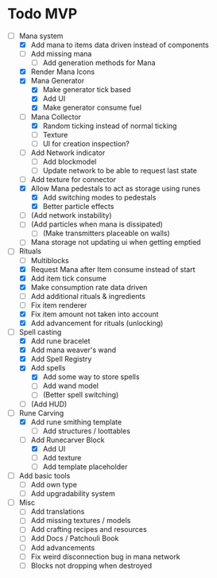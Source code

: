 # Todo MVP
* [ ] Mana system
    * [X] Add mana to items data driven instead of components
    * [ ] Add missing mana
        * [ ] Add generation methods for Mana
    * [X] Render Mana Icons
    * [X] Mana Generator
        * [X] Make generator tick based
        * [X] Add UI
        * [X] Make generator consume fuel
    * [ ] Mana Collector
        * [X] Random ticking instead of normal ticking
        * [ ] Texture
        * [ ] UI for creation inspection?
    * [ ] Add Network indicator
        * [ ] Add blockmodel
        * [ ] Update network to be able to request last state
    * [ ] Add texture for connector
    * [X] Allow Mana pedestals to act as storage using runes
      * [X] Add switching modes to pedestals
      * [X] Better particle effects
  * [ ] (Add network instability)
  * [ ] (Add particles when mana is dissipated)
    * [ ] \(Make transmitters placeable on walls\) 
  * [ ] Mana storage not updating ui when getting emptied
* [ ] Rituals
    * [ ] Multiblocks
    * [X] Request Mana after Item consume instead of start
    * [X] Add item tick consume
    * [X] Make consumption rate data driven
    * [ ] Add additional rituals & ingredients
  * [ ] Fix item renderer
  * [X] Fix item amount not taken into account
  * [X] Add advancement for rituals (unlocking)
* [ ] Spell casting
    * [X] Add rune bracelet
    * [X] Add mana weaver's wand
    * [X] Add Spell Registry
  * [X] Add spells
    * [X] Add some way to store spells
    * [ ] Add wand model
    * [ ] (Better spell switching)
  * [ ] (Add HUD)
* [ ] Rune Carving
    * [X] Add rune smithing template
        * [ ] Add structures / loottables
    * [ ] Add Runecarver Block
        * [X] Add UI
        * [ ] Add texture
        * [ ] Add template placeholder
* [ ] Add basic tools
    * [ ] Add own type
    * [ ] Add upgradability system
* [ ] Misc
    * [ ] Add translations
    * [ ] Add missing textures / models
    * [ ] Add crafting recipes and resources
    * [ ] Add Docs / Patchouli Book
    * [ ] Add advancements
  * [ ] Fix weird disconnection bug in mana network
  * [ ] Blocks not dropping when destroyed
